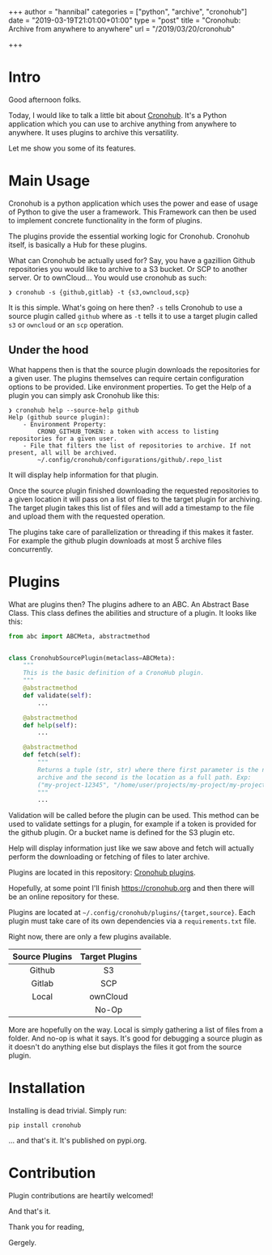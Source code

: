 +++
author = "hannibal"
categories = ["python", "archive", "cronohub"]
date = "2019-03-19T21:01:00+01:00"
type = "post"
title = "Cronohub: Archive from anywhere to anywhere"
url = "/2019/03/20/cronohub"

+++

# Intro

Good afternoon folks.

Today, I would like to talk a little bit about [Cronohub](https://github.com/cronohub/cronohub). It's a Python application
which you can use to archive anything from anywhere to anywhere. It uses plugins to archive this versatility.

Let me show you some of its features.

# Main Usage

Cronohub is a python application which uses the power and ease of usage of Python to give the user a
framework. This Framework can then be used to implement concrete functionality in the form of plugins.

The plugins provide the essential working logic for Cronohub. Cronohub itself, is basically a Hub for these
plugins.

What can Cronohub be actually used for? Say, you have a gazillion Github repositories you would like to archive to a
S3 bucket. Or SCP to another server. Or to ownCloud... You would use cronohub as such:

~~~console
❯ cronohub -s {github,gitlab} -t {s3,owncloud,scp}
~~~

It is this simple. What's going on here then? `-s` tells Cronohub to use a source plugin called `github` where as
`-t` tells it to use a target plugin called `s3` or `owncloud` or an `scp` operation.

## Under the hood

What happens then is that the source plugin downloads the repositories for a given user. The plugins themselves can
require certain configuration options to be provided. Like environment properties. To get the Help of a plugin you
can simply ask Cronohub like this:

~~~console
❯ cronohub help --source-help github
Help (github source plugin):
    - Environment Property:
        CRONO_GITHUB_TOKEN: a token with access to listing repositories for a given user.
    - File that filters the list of repositories to archive. If not present, all will be archived.
        ~/.config/cronohub/configurations/github/.repo_list
~~~

It will display help information for that plugin.

Once the source plugin finished downloading the requested repositories to a given location it will pass on a list
of files to the target plugin for archiving. The target plugin takes this list of files and will add a timestamp
to the file and upload them with the requested operation.

The plugins take care of parallelization or threading if this makes it faster. For example the github plugin downloads
at most 5 archive files concurrently.

# Plugins

What are plugins then? The plugins adhere to an ABC. An Abstract Base Class. This class defines the abilities and
structure of a plugin. It looks like this:

~~~python
from abc import ABCMeta, abstractmethod


class CronohubSourcePlugin(metaclass=ABCMeta):
    """
    This is the basic definition of a CronoHub plugin.
    """
    @abstractmethod
    def validate(self):
        ...

    @abstractmethod
    def help(self):
        ...

    @abstractmethod
    def fetch(self):
        """
        Returns a tuple (str, str) where there first parameter is the name of the
        archive and the second is the location as a full path. Exp:
        ("my-project-12345", "/home/user/projects/my-project/my-project.tar.gz")
        """
        ...
~~~

Validation will be called before the plugin can be used. This method can be used to validate settings
for a plugin, for example if a token is provided for the github plugin. Or a bucket name is defined for the
S3 plugin etc.

Help will display information just like we saw above and fetch will actually perform the downloading or
fetching of files to later archive.

Plugins are located in this repository: [Cronohub plugins](https://github.com/cronohub/plugins).

Hopefully, at some point I'll finish https://cronohub.org and then there will be an online repository for these.

Plugins are located at `~/.config/cronohub/plugins/{target,source}`. Each plugin must take care of its own
dependencies via a `requirements.txt` file.

Right now, there are only a few plugins available.

| Source Plugins | Target Plugins   |
|:--------------:|:----------------:|
| Github         | S3               |
| Gitlab         | SCP              |
| Local          | ownCloud         |
|                | No-Op            |

More are hopefully on the way. Local is simply gathering a list of files from a folder. And no-op is what it says. It's good for debugging a source plugin as it doesn't do anything else but displays the files it got from the source plugin.

# Installation

Installing is dead trivial. Simply run:

~~~console
pip install cronohub
~~~

... and that's it. It's published on pypi.org.

# Contribution

Plugin contributions are heartily welcomed!

And that's it.

Thank you for reading,

Gergely.
